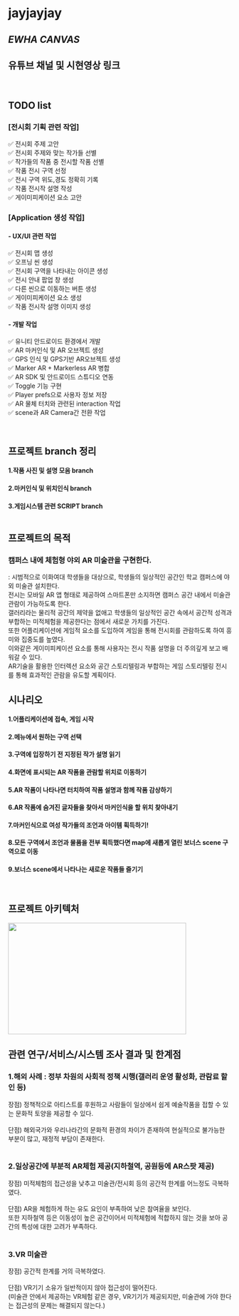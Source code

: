 # jayjayjay  

## _EWHA CANVAS_  


## 유튜브 채널 및 시현영상 링크   
<br>

##  TODO list

### [전시회 기획 관련 작업]

✅ 전시회 주제 고안<br>
✅ 전시회 주제와 맞는 작가들 선별<br>
✅ 작가들의 작품 중 전시할 작품 선별<br>
✅ 작품 전시 구역 선정 <br>
✅ 전시 구역 위도,경도 정확히 기록<br>
✅ 작품 전시작 설명 작성<br>
✅ 게이미피케이션 요소 고안<br>

### [Application 생성 작업]
#### - UX/UI 관련 작업

✅ 전시회 맵 생성<br>
✅ 오프닝 씬 생성<br>
✅ 전시회 구역을 나타내는 아이콘 생성<br>
✅ 전시 안내 팝업 창 생성<br>
✅ 다른 씬으로 이동하는 버튼 생성<br>
✅ 게이미피케이션 요소 생성<br>
✅ 작품 전시작 설명 이미지 생성<br>

#### - 개발 작업<br>

✅ 유니티 안드로이드 환경에서 개발<br>
✅ AR 마커인식 및 AR 오브젝트 생성 <br>
✅ GPS 인식 및 GPS기반 AR오브젝트 생성 <br>
✅ Marker AR + Markerless AR 병합 <br>
✅ AR SDK 및 안드로이드 스튜디오 연동<br>
✅ Toggle 기능 구현<br>
✅ Player prefs으로 사용자 정보 저장<br>
✅ AR 물체 터치와 관련된 interaction 작업 <br>
✅ scene과 AR Camera간 전환 작업 <br>

<br>

## 프로젝트 branch 정리

#### 1.작품 사진 및 설명 모음 branch  

#### 2.마커인식 및 위치인식 branch  

#### 3.게임시스템 관련 SCRIPT branch<br><br>  


## 프로젝트의 목적<br>
### 캠퍼스 내에 체험형 야외 AR 미술관을 구현한다. <br>

 : 시범적으로 이화여대 학생들을 대상으로, 학생들의 일상적인 공간인 학교 캠퍼스에 야외 미술관 설치한다. <br>  전시는 모바일 AR 앱 형태로 제공하여 스마트폰만 소지하면 캠퍼스 공간 내에서 미술관 관람이 가능하도록 한다. <br>갤러리라는 물리적 공간의 제약을 없애고 학생들의 일상적인 공간 속에서 공간적 성격과 부합하는 미적체험을 제공한다는 점에서 새로운 가치를 가진다.<br> 또한 어플리케이션에 게임적 요소를 도입하여 게임을 통해 전시회를 관람하도록 하여 흥미와 집중도를 높였다. <br>이와같은 게이미피케이션 요소를 통해 사용자는 전시 작품 설명을 더 주의깊게 보고 배워갈 수 있다. <br>AR기술을 활용한 인터렉션 요소와 공간 스토리텔링과 부합하는 게임 스토리텔링 전시를 통해 효과적인 관람을 유도할 계획이다.

## 시나리오
#### 1.어플리케이션에 접속, 게임 시작<br>
#### 2.메뉴에서 원하는 구역 선택<br>
#### 3.구역에 입장하기 전 지정된 작가 설명 읽기 <br>
#### 4.화면에 표시되는 AR 작품을 관람할 위치로 이동하기<br>
#### 5.AR 작품이 나타나면 터치하여 작품 설명과 함께 작품 감상하기<br>
#### 6.AR 작품에 숨겨진 글자들을 찾아서  마커인식을 할 위치 찾아내기<br>
#### 7.마커인식으로 여성 작가들의 조언과 아이템 획득하기!<br>
#### 8.모든 구역에서 조언과 물품을 전부 획득했다면 map에  새롭게 열린 보너스 scene 구역으로 이동<br>
#### 9.보너스 scene에서 나타나는 새로운 작품들 즐기기<br><br><br>
## 프로젝트 아키텍처

<img src="https://user-images.githubusercontent.com/71870316/118229493-0b89bd80-b4c7-11eb-8f97-4d2440b62226.png" width="400 " height="250">

## 관련 연구/서비스/시스템 조사 결과 및 한계점 

### 1.해외 사례 : 정부 차원의 사회적 정책 시행(갤러리 운영 활성화, 관람료 할인 등)<br>
 장점) 정책적으로 아티스트를 후원하고 사람들이 일상에서 쉽게 예술작품을 접할 수 있는 문화적 토양을 제공할 수 있다.<br><br>
 단점) 해외국가와 우리나라간의 문화적 환경의 차이가 존재하여 현실적으로 불가능한 부분이 많고, 재정적 부담이 존재한다.<br><br>
 
### 2.일상공간에 부분적 AR체험 제공(지하철역, 공원등에 AR스팟 제공)<br>
 장점) 미적체험의 접근성을 낮추고 미술관/전시회 등의 공간적 한계를 어느정도 극복하였다.<br><br>
 단점) AR을 체험하게 하는 유도 요인이 부족하여 낮은 참여율을 보인다. <br>또한 지하철역 등은 이동성이 높은 공간이어서 미적체험에 적합하지 않는 것을 보아 공간의 특성에 대한 고려가 부족하다.<br><br>
 
### 3.VR 미술관<br>
 장점) 공간적 한계를 거의 극복하였다.<br><br>
 단점) VR기기 소유가 일반적이지 않아 접근성이 떨어진다. <br>(미술관 안에서 제공하는 VR체험 같은 경우, VR기기가 제공되지만, 미술관에 가야 한다는 접근성의 문제는 해결되지 않는다.)<br>



